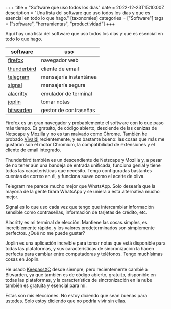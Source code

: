 +++
title = "Software que uso todos los días"
date = 2022-12-23T15:10:00Z
description = "Una lista del software que uso todos los días y que es esencial en todo lo que hago."
[taxonomies]
categories = ["Software"]
tags = ["software", "herramientas", "productividad"]
+++

Aquí hay una lista del software que uso todos los días y que es esencial en todo
lo que hago.

| software                                    | uso                    |
| ------------------------------------------- | ---------------------- |
| [firefox](https://www.mozilla.org/firefox/) | navegador web          |
| [thunderbird](https://www.thunderbird.net/) | cliente de email       |
| [telegram](https://telegram.org/)           | mensajería instantánea |
| [signal](https://signal.org/)               | mensajería segura      |
| [alacritty](https://alacritty.org/)         | emulador de terminal   |
| [joplin](https://joplinapp.org/)            | tomar notas            |
| [bitwarden](https://bitwarden.com/)         | gestor de contraseñas  |

Firefox es un gran navegador y probablemente el software con lo que paso más
tiempo. Es gratuito, de código abierto, desciende de las cenizas de Netscape y
Mozilla y no es tan malvado como Chrome. También he probado
[Vivaldi](https://vivaldi.com/) recientemente, y es bastante bueno: las cosas
que más me gustaron son el motor Chromium, la compatibilidad de extensiones y el
cliente de email integrado.

Thunderbird también es un descendiente de Netscape y Mozilla y, a pesar de no
tener aún una bandeja de entrada unificada, funciona genial y tiene todas las
características que necesito. Tengo configuradas bastantes cuentas de correo en
él, y funciona suave como el aceite de oliva.

Telegram me parece mucho mejor que WhatsApp. Solo desearía que la mayoría de la
gente tirara WhatsApp y se uniera a esta alternativa mucho mejor.

Signal es lo que uso cada vez que tengo que intercambiar información sensible
como contraseñas, información de tarjetas de crédito, etc.

Alacritty es mi terminal de elección. Mantiene las cosas simples, es
increíblemente rápido, y los valores predeterminados son simplemente perfectos.
¿Qué no me puede gustar?

Joplin es una aplicación increíble para tomar notas que está disponible para
todas las plataformas, y sus características de sincronización la hacen perfecta
para cambiar entre computadoras y teléfonos. Tengo muchísimas cosas en Joplin.

He usado [KeepassXC](https://keepassxc.org/) desde siempre, pero recientemente
cambié a Bitwarden, ya que también es de código abierto, gratuito, disponible en
todas las plataformas, y la característica de sincronización en la nube también
es gratuita y esencial para mí.

Estas son mis elecciones. No estoy diciendo que sean buenas para ustedes. Solo
estoy diciendo que no podría vivir sin ellas.
